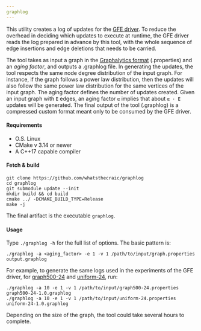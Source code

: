 ```yaml
---
graphlog
---
```


This utility creates a log of updates for the [GFE driver](https://github.com/cwida/gfe_driver). To reduce
the overhead in deciding which updates to execute at runtime, the GFE driver reads the log
prepared in advance by this tool, with the whole sequence of edge insertions and 
edge deletions that needs to be carried. 

The tool takes as input a graph in the 
[Graphalytics format](https://github.com/ldbc/ldbc_graphalytics) (.properties) 
and an _aging factor_,  and outputs a .graphlog file. In generating the updates, 
the tool respects the same node degree distribution of the input graph. For instance,
if the graph follows a power law distribution, then the updates will also 
follow the same power law distribution for the same vertices of the input graph. The aging factor
defines the number of updates created. Given an input graph with `E` edges, an aging factor 
`α` implies that about `α ⋅ E` updates will be generated.  The final output of the 
tool (.graphlog) is a compressed custom format meant only to be consumed by the GFE driver.

#### Requirements
- O.S. Linux
- CMake v 3.14 or newer
- A C++17 capable compiler

#### Fetch & build
```
git clone https://github.com/whatsthecraic/graphlog
cd graphlog
git submodule update --init
mkdir build && cd build
cmake ../ -DCMAKE_BUILD_TYPE=Release
make -j
```

The final artifact is the executable `graphlog`.

#### Usage

Type `./graphlog -h` for the full list of options. The basic pattern is:
```
./graphlog -a <aging_factor> -e 1 -v 1 /path/to/input/graph.properties output.graphlog
```

For example, to generate the same logs used in the experiments of the GFE driver, 
for [graph500-24](https://www.graphalytics.org/datasets) and 
[uniform-24](https://github.com/whatsthecraic/uniform_graph_generator), run:
```
./graphlog -a 10 -e 1 -v 1 /path/to/input/graph500-24.properties graph500-24-1.0.graphlog
./graphlog -a 10 -e 1 -v 1 /path/to/input/uniform-24.properties uniform-24-1.0.graphlog
```

Depending on the size of the graph, the tool could take several hours to complete. 